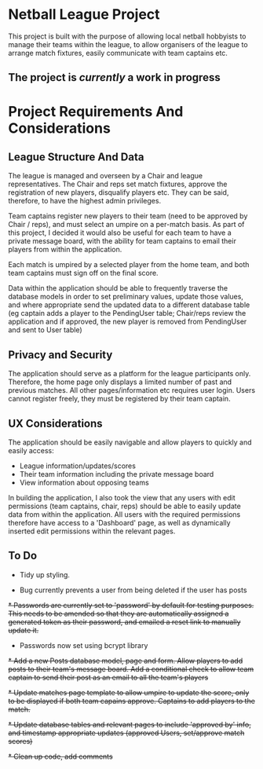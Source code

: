 # Netball League Project

This project is built with the purpose of allowing local netball hobbyists
to manage their teams within the league, to allow organisers of the league
to arrange match fixtures, easily communicate with team captains etc.


## The project is *currently* a work in progress


# Project Requirements And Considerations

## League Structure And Data

The league is managed and overseen by a Chair and league representatives.
The Chair and reps set match fixtures, approve the registration of new players,
disqualify players etc. They can be said, therefore, to have the highest
admin privileges.

Team captains register new players to their team (need to be approved by
Chair / reps), and must select an umpire on a per-match basis. As part of this
project, I decided it would also be useful for each team to have a private
message board, with the ability for team captains to email their players from
within the application.

Each match is umpired by a selected player from the home team, and both team captains
must sign off on the final score.

Data within the application should be able to frequently traverse the database
models in order to set preliminary values, update those values, and where appropriate
send the updated data to a different database table (eg captain adds a player to
the PendingUser table; Chair/reps review the application and if approved, the new
player is removed from PendingUser and sent to User table)

## Privacy and Security

The application should serve as a platform for the league participants only.
Therefore, the home page only displays a limited number of past and previous matches.
All other pages/information etc requires user login. Users cannot register freely,
they must be registered by their team captain.

## UX Considerations

The application should be easily navigable and allow players to quickly and easily access:
 - League information/updates/scores
 - Their team information including the private message board
 - View information about opposing teams

In building the application, I also took the view that any users with edit permissions
(team captains, chair, reps) should be able to easily update data from within the application.
All users with the required permissions therefore have access to a 'Dashboard' page,
as well as dynamically inserted edit permissions within the relevant pages.

## To Do

* Tidy up styling.

* Bug currently prevents a user from being deleted if the user has posts

 ~~* Passwords are currently set to 'password' by default for testing purposes. This
 needs to be amended so that they are automatically assigned a generated token as
 their password, and emailed a reset link to manually update it.~~

   * Passwords now set using bcrypt library

 ~~* Add a new Posts database model, page and form. Allow players to add posts
 to their team's message board. Add a conditional check to allow team captain
 to send their post as an email to all the team's players~~

~~* Update matches page template to allow umpire to update the score, only
 to be displayed if both team capains approve. Captains to add players to
 the match.~~

 ~~* Update database tables and relevant pages to include 'approved by' info,
 and timestamp appropriate updates (approved Users, set/approve match scores)~~

 ~~* Clean up code, add comments~~
